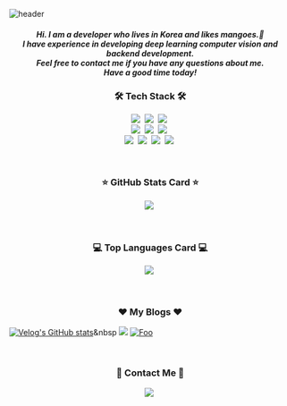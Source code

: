 

![header](https://capsule-render.vercel.app/api?type=waving&color=f8a200&height=250&section=header&text=naknakLEE&fontSize=60&fontAlign=78&fontColor=ffffff)

<h5 align="center">
Hi. I am a developer who lives in Korea and likes mangoes.🥭<br> I have experience in developing deep learning computer vision and backend development. <br> Feel free to contact me if you have any questions about me. <br> Have a good time today!
</h5>

<h3 align="center">🛠 Tech Stack 🛠</h3>
<p align="center">
  <img src="https://img.shields.io/badge/Python-3776AB?style=flat&logo=python&logoColor=white"/></a>&nbsp
  <img src="https://img.shields.io/badge/TensorFlow-FF6F00?style=flat&logo=TensorFlow&logoColor=white"/></a>&nbsp 
  <img src="https://img.shields.io/badge/Amazon_AWS-232F3E?style=flat&logo=amazon-aws&logoColor=white"/></a>&nbsp
  <br>
  <img src="https://img.shields.io/badge/Docker-2CA5E0?style=flat&logo=docker&logoColor=white"/></a>&nbsp 
  <img src="https://img.shields.io/badge/kubernetes-326ce5.svg?&style=flat&logo=kubernetes&logoColor=white"/></a>&nbsp
  <img src="https://img.shields.io/badge/GitHub_Actions-2088FF?style=flat&logo=github-actions&logoColor=white"/></a>&nbsp
  <br>
  <img src="https://img.shields.io/badge/fastapi-109989?style=flat&logo=FASTAPI&logoColor=white"/></a>&nbsp 
  <img src="https://img.shields.io/badge/Flask-000000?style=flat&logo=flask&logoColor=white"/></a>&nbsp 
  <img src="https://img.shields.io/badge/PostgreSQL-316192?style=flat&logo=postgresql&logoColor=white"/></a>&nbsp 
  <img src="https://img.shields.io/badge/redis-%23DD0031.svg?&style=flat&logo=redis&logoColor=white"/></a>&nbsp
  
</p>
<br>
<h3 align="center">⭐ GitHub Stats Card ⭐</h3>
<p align="center">
  <img src="https://github-readme-stats.vercel.app/api?username=naknakLEE&count_private=true&show_icons=true&icon_color=ff8f1c&title_color=ff8f1c&hide=stars"/></a>&nbsp
</p>
<br>
<h3 align="center">💻 Top Languages Card 💻</h3>
<p align="center">
  <img src="https://github-readme-stats.vercel.app/api/top-langs/?username=naknakLEE&layout=compact"/></a>&nbsp
</p>

<br>
<h3 align="center">❤️ My Blogs ❤️</h3>
<p align="center">
  
  [![Velog's GitHub stats](https://velog-readme-stats.vercel.app/api?name=woo0_hooo)](https://naknaklee.github.io)&nbsp
  [<img src="http://www.google.com.au/images/nav_logo7.png">](http://naknaklee.github.io/)
  [![Foo](http://www.google.com.au/images/nav_logo7.png)](http://google.com.au/)


  
</p>

<br>
<h3 align="center">🥭 Contact Me 🥭</h3>
<p align="center">
  <img src="https://github-readme-stats.vercel.app/api/top-langs/?username=naknakLEE&layout=compact"/></a>&nbsp
</p>

<!---
naknakLEE/naknakLEE is a ✨ special ✨ repository because its `README.md` (this file) appears on your GitHub profile.
You can click the Preview link to take a look at your changes.
--->
